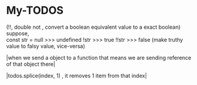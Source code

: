 # My-TODOS

(!!, double not , convert a boolean equivalent value to a exact boolean)
suppose,  
const str = null >>> undefined
!str >>> true
!!str >>> false
(make truthy value to falsy value, vice-versa)

|when we send a object to a function that means we are sending reference of that object there|

|todos.splice(index, 1) , it removes 1 item from that index|